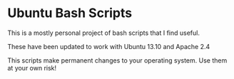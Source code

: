 # Ubuntu Bash Scripts

This is a mostly personal project of bash scripts that I find useful.

These have been updated to work with Ubuntu 13.10 and Apache 2.4

This scripts make permanent changes to your operating system. Use them at your own risk!

